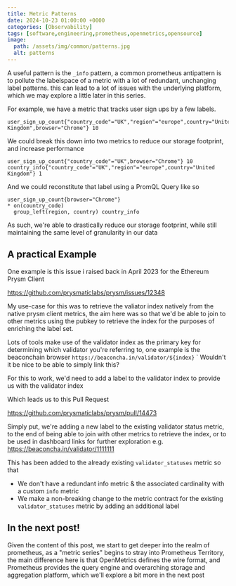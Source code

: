 ```yaml
---
title: Metric Patterns
date: 2024-10-23 01:00:00 +0000
categories: [Observability]
tags: [software,engineering,prometheus,openmetrics,opensource]
image:
  path: /assets/img/common/patterns.jpg
  alt: patterns
---
```


A useful pattern is the `_info` pattern, a common prometheus antipattern is to pollute the labelspace of a metric with a lot of redundant, unchanging label patterns. this can lead to a lot of issues with the underlying platform, which we may explore a little later in this series.

For example, we have a metric that tracks user sign ups by a few labels.
```
user_sign_up_count{"country_code"="UK","region"="europe",country="United Kingdom",browser="Chrome"} 10
```

We could break this down into two metrics to reduce our storage footprint, and increase performance

```
user_sign_up_count{"country_code"="UK",browser="Chrome"} 10
country_info{"country_code"="UK","region"="europe",country="United Kingdom"} 1

```

And we could reconstitute that label using a PromQL Query like so

```
user_sign_up_count{browser="Chrome"} 
* on(country_code) 
  group_left(region, country) country_info
```

As such, we're able to drastically reduce our storage footprint, while still maintaining the same level of granularity in our data

## A practical Example

One example is this issue i raised back in April 2023 for the Ethereum Prysm Client

https://github.com/prysmaticlabs/prysm/issues/12348

My use-case for this was to retrieve the valiator index natively from the native prysm client metrics, the aim here was so that we'd be able to join to other metrics using the pubkey to retrieve the index for the purposes of enriching the label set.

Lots of tools make use of the validator index as the primary key for determining which validator you're referring to, one example is the beaconchain browser `https://beaconcha.in/validator/${index}`
`
Wouldn't it be nice to be able to simply link this? 

For this to work, we'd need to add a label to the validator index to provide us with the validator index

Which leads us to this Pull Request

https://github.com/prysmaticlabs/prysm/pull/14473

Simply put, we're adding a new label to the existing validator status metric, to the end of being able to join with other metrics to retrieve the index, or to be used in dashboard links for further exploration e.g. https://beaconcha.in/validator/1111111 


This has been added to the already existing `validator_statuses` metric so that
- We don't have a redundant info metric & the associated cardinality with a custom `info` metric
- We make a non-breaking change to the metric contract for the existing `validator_statuses` metric by adding an additional label


## In the next post! 

Given the content of this post, we start to get deeper into the realm of prometheus, as a "metric series" begins to stray into Prometheus Territory, the main difference here is that OpenMetrics defines the wire format, and Prometheus provides the query engine and overarching storage and aggregation platform, which we'll explore a bit more in the next post
